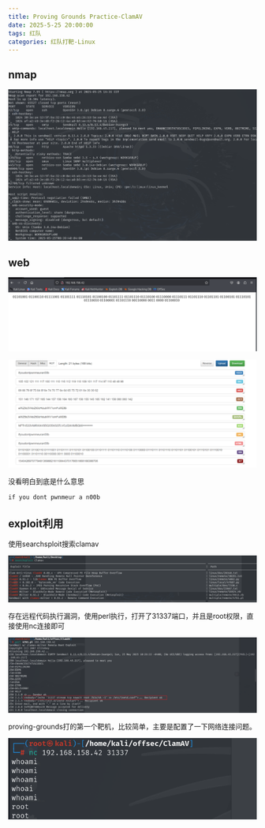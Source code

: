 ```yaml
---
title: Proving Grounds Practice-ClamAV
date: 2025-5-25 20:00:00
tags: 红队
categories: 红队打靶-Linux
---
```


## nmap

![image-20250525165929745](./ClamAV/image-20250525165929745.png)

## web

![image-20250525183212292](./ClamAV/image-20250525183212292.png)

![image-20250525172542128](./ClamAV/image-20250525172542128.png)

没看明白到底是什么意思

```
if you dont pwnmeur a n00b
```

## exploit利用

使用searchsploit搜索clamav

![image-20250525183327587](./ClamAV/image-20250525183327587.png)

存在远程代码执行漏洞，使用perl执行，打开了31337端口，并且是root权限，直接使用nc连接即可

![image-20250525183412057](./ClamAV/image-20250525183412057.png)

proving-grounds打的第一个靶机，比较简单，主要是配置了一下网络连接问题。

![image-20250525183452800](./ClamAV/image-20250525183452800.png)